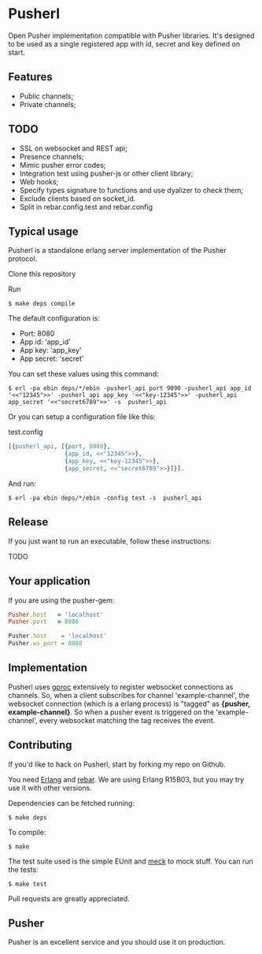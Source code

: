 # Pusherl

Open Pusher implementation compatible with Pusher libraries. It's designed to be used as a single registered app with id, secret and key defined on start.


## Features

* Public channels;
* Private channels;

## TODO

* SSL on websocket and REST api;
* Presence channels;
* Mimic pusher error codes;
* Integration test using pusher-js or other client library;
* Web hooks;
* Specify types signature to functions and use dyalizer to check them;
* Exclude clients based on socket_id.
* Split in rebar.config.test and rebar.config


## Typical usage

Pusherl is a standalone erlang server implementation of the Pusher protocol.

Clone this repository

Run

```
$ make deps compile
```
The default configuration is:

* Port: 8080
* App id: 'app_id'
* App key: 'app_key'
* App secret: 'secret'

You can set these values using this command:

```
$ erl -pa ebin deps/*/ebin -pusherl_api port 9090 -pusherl_api app_id '<<"12345">>' -pusherl_api app_key '<<"key-12345">>' -pusherl_api app_secret '<<"secret6789">>' -s  pusherl_api
```

Or you can setup a configuration file like this:

test.config

```erlang
[{pusherl_api, [{port, 8080},
                {app_id, <<"12345">>},
                {app_key, <<"key-12345">>},
                {app_secret, <<"secret6789">>}]}].
```

And run:

```
$ erl -pa ebin deps/*/ebin -config test -s  pusherl_api
```

## Release

If you just want to run an executable, follow these instructions:

TODO


## Your application

If you are using the pusher-gem:

```ruby
Pusher.host   = 'localhost'
Pusher.port   = 8080
```

```javascript
Pusher.host    = 'localhost'
Pusher.ws_port = 8080
```


## Implementation

Pusherl uses [gproc](https://github.com/uwiger/gproc) extensively to register websocket connections as channels. So, when a client subscribes for channel 'example-channel', the websocket connection (which is a erlang process) is "tagged" as **{pusher, example-channel}**. So when a pusher event is triggered on the 'example-channel', every websocket matching the tag receives the event.

## Contributing

If you'd like to hack on Pusherl, start by forking my repo on Github.

You need [Erlang](http://www.erlang.org) and [rebar](https://github.com/basho/rebar). We are using Erlang R15B03, but you may try use it with other versions.

Dependencies can be fetched running:

```
$ make deps
```

To compile:

```
$ make
```

The test suite used is the simple EUnit and [meck](http://github.com/eproxus/meck) to mock stuff. You can run the tests:

```
$ make test
```

Pull requests are greatly appreciated.

## Pusher

Pusher is an excellent service and you should use it on production.


